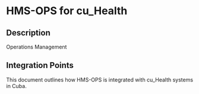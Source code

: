 # HMS-OPS for cu_Health

## Description

Operations Management

## Integration Points

This document outlines how HMS-OPS is integrated with cu_Health systems in Cuba.
